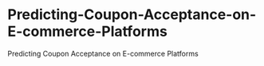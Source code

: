# Predicting-Coupon-Acceptance-on-E-commerce-Platforms
Predicting Coupon Acceptance on E-commerce Platforms
